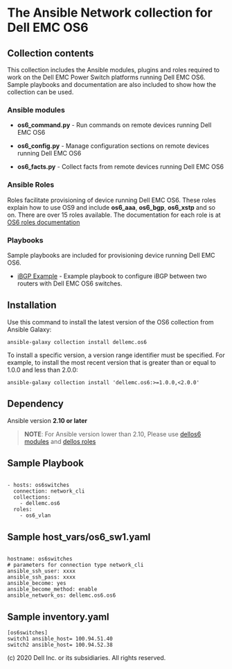 # The Ansible Network collection for Dell EMC OS6

## Collection contents
This collection includes the Ansible modules, plugins and roles required to work on the Dell EMC Power Switch platforms running Dell EMC OS6. Sample playbooks and documentation are also included to show how the collection can be used.

### Ansible modules

- **os6_command.py** - Run commands on remote devices running Dell EMC OS6

- **os6_config.py** - Manage configuration sections on remote devices running Dell EMC OS6

- **os6_facts.py** - Collect facts from remote devices running Dell EMC OS6

### Ansible Roles

Roles facilitate provisioning of device running Dell EMC OS6. These roles explain how to use OS9 and include **os6_aaa**, **os6_bgp**, **os6_xstp** and so on. There are over 15 roles available. The documentation for each role is at [OS6 roles documentation](https://github.com/ansible-collections/dellemc.os6/blob/master/docs/roles.rst)

### Playbooks

Sample playbooks are included for provisioning device running Dell EMC OS6.

- [iBGP Example](https://github.com/ansible-collections/dellemc.os6/blob/master/playbooks/README.md) - Example playbook to configure iBGP between two routers with Dell EMC OS6 switches. 

## Installation

Use this command to install the latest version of the OS6 collection from Ansible Galaxy:

```
ansible-galaxy collection install dellemc.os6

```

To install a specific version, a version range identifier must be specified. For example, to install the most recent version that is greater than or equal to 1.0.0 and less than 2.0.0:

```
ansible-galaxy collection install 'dellemc.os6:>=1.0.0,<2.0.0'

```

## Dependency
Ansible version **2.10 or later**

> **NOTE**: For Ansible version lower than 2.10, Please use [dellos6 modules](https://ansible-dellos-docs.readthedocs.io/en/latest/modules.html#os6-modules) and [dellos roles](https://ansible-dellos-docs.readthedocs.io/en/latest/roles.html)

## Sample Playbook

```

- hosts: os6switches
  connection: network_cli
  collections:
    - dellemc.os6
  roles:
    - os6_vlan

```

## Sample host_vars/os6_sw1.yaml

```

hostname: os6switches
# parameters for connection type network_cli
ansible_ssh_user: xxxx
ansible_ssh_pass: xxxx
ansible_become: yes
ansible_become_method: enable
ansible_network_os: dellemc.os6.os6

```

## Sample inventory.yaml

```
[os6switches]
switch1 ansible_host= 100.94.51.40
switch2 ansible_host= 100.94.52.38

```


(c) 2020 Dell Inc. or its subsidiaries. All rights reserved.
